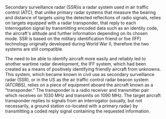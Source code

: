 Secondary surveillance radar (SSR)is a radar system used in air traffic control (ATC), that unlike primary radar systems that measure the bearing and distance of targets using the detected reflections of radio signals, relies on targets equipped with a radar transponder, that reply to each interrogation signal by transmitting encoded data such as an identity code, the aircraft's altitude and further information depending on its chosen mode. SSR is based on the military identification friend or foe (IFF) technology originally developed during World War II, therefore the two systems are still compatible.

The need to be able to identify aircraft more easily and reliably led to another wartime radar development, the IFF system, which had been created as a means of positively identifying friendly aircraft from unknowns. This system, which became known in civil use as secondary surveillance radar (SSR), or in the US as the air traffic control radar beacon system (ATCRBS), relies on a piece of equipment aboard the aircraft known as a "transponder." The transponder is a radio receiver and transmitter pair which receives on 1030 MHz and transmits on 1090 MHz. The target aircraft transponder replies to signals from an interrogator (usually, but not necessarily, a ground station co-located with a primary radar) by transmitting a coded reply signal containing the requested information.